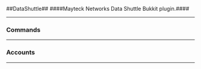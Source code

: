 ##DataShuttle##
        ####Mayteck Networks Data Shuttle Bukkit plugin.####
***

### Commands ###
***

### Accounts ###
***


